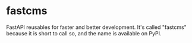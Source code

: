 # fastcms
FastAPI reusables for faster and better development. It's called "fastcms" because it is short to call so, and the name is available on PyPI.


